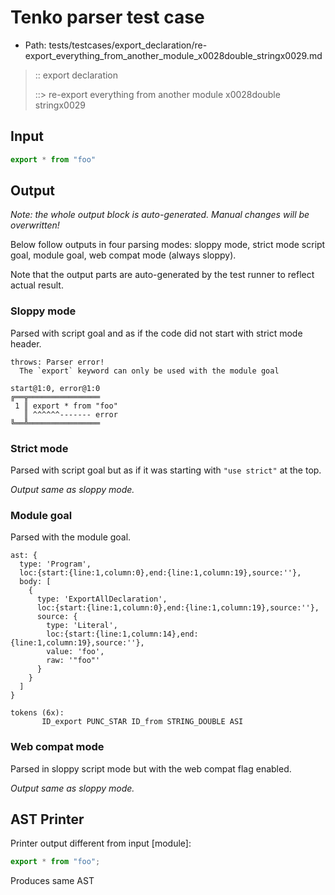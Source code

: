# Tenko parser test case

- Path: tests/testcases/export_declaration/re-export_everything_from_another_module_x0028double_stringx0029.md

> :: export declaration
>
> ::> re-export everything from another module x0028double stringx0029

## Input

`````js
export * from "foo"
`````

## Output

_Note: the whole output block is auto-generated. Manual changes will be overwritten!_

Below follow outputs in four parsing modes: sloppy mode, strict mode script goal, module goal, web compat mode (always sloppy).

Note that the output parts are auto-generated by the test runner to reflect actual result.

### Sloppy mode

Parsed with script goal and as if the code did not start with strict mode header.

`````
throws: Parser error!
  The `export` keyword can only be used with the module goal

start@1:0, error@1:0
╔══╦════════════════
 1 ║ export * from "foo"
   ║ ^^^^^^------- error
╚══╩════════════════

`````

### Strict mode

Parsed with script goal but as if it was starting with `"use strict"` at the top.

_Output same as sloppy mode._

### Module goal

Parsed with the module goal.

`````
ast: {
  type: 'Program',
  loc:{start:{line:1,column:0},end:{line:1,column:19},source:''},
  body: [
    {
      type: 'ExportAllDeclaration',
      loc:{start:{line:1,column:0},end:{line:1,column:19},source:''},
      source: {
        type: 'Literal',
        loc:{start:{line:1,column:14},end:{line:1,column:19},source:''},
        value: 'foo',
        raw: '"foo"'
      }
    }
  ]
}

tokens (6x):
       ID_export PUNC_STAR ID_from STRING_DOUBLE ASI
`````


### Web compat mode

Parsed in sloppy script mode but with the web compat flag enabled.

_Output same as sloppy mode._

## AST Printer

Printer output different from input [module]:

````js
export * from "foo";
````

Produces same AST
